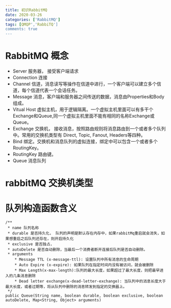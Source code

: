 ```yaml
---
title: 初识RabbitMQ
date: 2020-03-26
categories: ['RabbitMQ']
tags: [QMQP','RabbiTQ']
comments: true
---
```




<!--more-->

# RabbitMQ 概念

* Server 服务器， 接受客户端请求
* Connection 连接
* Channel 信道，消息读写等操作在信道中进行，一个客户端可以建立多个信道，每个信道代表一个会话任务。
* Message 消息，客户端和服务器之间传送的数据，消息由Properties和Body组成。
* Vitual Host 虚拟主机，用于逻辑隔离。一个虚拟主机里面可以有多干个Exchange和Queue,同一个虚拟主机里面不能有相同的名称Exchange或Queue。
* Exchange 交换机， 接收消息，按照路由规则将消息路由到一个或者多个队列中。常用的交换机类型有 Direct, Topic, Fanout, Headers等四种。
* Bind 绑定。交换机和消息队列的虚拟连接，绑定中可以包含一个或者多个RoutingKey。
* RoutingKey 路由键。
* Queue 消息队列

# rabbitMQ 交换机类型


###


# 队列构造函数含义
```
/**
 * name 队列名称
 * durable 是否持久化， 队列的声明是默认存在内存中，如果rabbitMq重启就会消失，如果想重启之后队列还存在，则开启持久化
 * exclusive 是否独占，
 * autoDelete 是否自动删除，当最后一个消费者断开连接后队列是否自动删除。
 * arguments
    * Message TTL (x-message-ttl): 设置队列中所有消息的生命周期
    * Auto Expire (x-expire): 如果队列在指定时间内没有被访问，就会被删除
    * Max Length(x-max-length):队列的最大长度，如果超过了最大长度，则把最早进入的几条消息删除
    * Dead letter exchange(x-dead-letter-exchange): 当队列中的消息长度大于最大长度，或者过期等，将从队列中删除的消息转发到指定的交换器上。
 */
public Queue(String name, boolean durable, boolean exclusive, boolean autoDelete, Map<String, Object> arguments)

```
